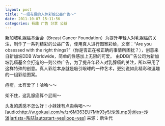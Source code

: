 ```yaml
---
layout: post 
title: "一组有趣的人体彩绘公益广告～"
date: 2011-10-07 15:11:56
categories: 有趣 广告 分享 公益
---
```


新加坡乳腺癌基金会（Breast Cancer Foundation）为提升年轻人对乳腺癌的关注，制作了一系列精彩的公益广告，使用真人进行图案彩绘，文案：“Are you obsessed with the right things?”（你是否正在被正确的事情所困扰？），创意来自新加坡DDB Worldwide，简单的性感加上无限的可爱。 由DDB广告公司为新加坡乳癌基金会打造的一则公益广告，为了提升年轻人对乳腺癌的关注，所以采用了这样特殊的创意。真人彩绘本身就是吸引眼球的一种艺术，更别说如此精彩和逗趣的一组彩绘图案。

痘痘，太有爱了！哈哈～～

架不住，这乳腺癌算个屁啊～

头发的质感不怎么好！小妹妹有点卖萌喝～～
[audio:http://w.gokuai.com/w/zr6M363EU7Mh93y5/沙滩.mp3|titles=沙滩|artists=陶喆|autostart=yes|loop=yes]
来源：后生代